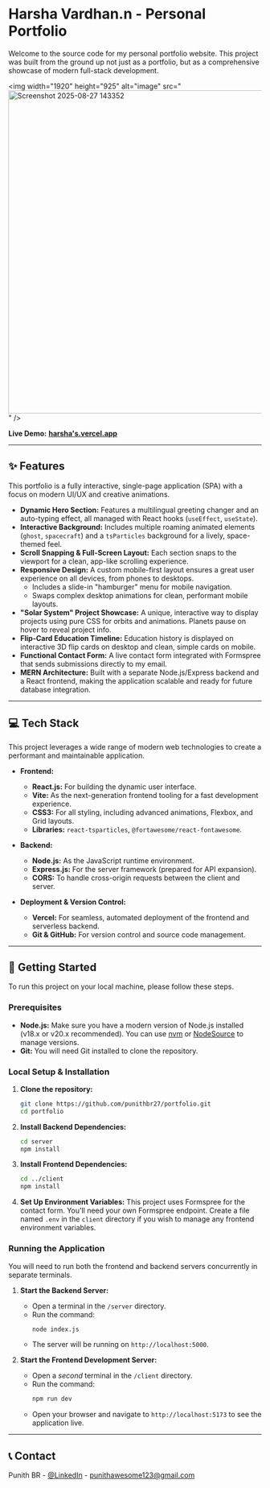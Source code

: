 # Harsha Vardhan.n - Personal Portfolio 

Welcome to the source code for my personal portfolio website. This project was built from the ground up not just as a portfolio, but as a comprehensive showcase of modern full-stack development.


<img width="1920" height="925" alt="image" src="<img width="1348" height="642" alt="Screenshot 2025-08-27 143352" src="https://github.com/user-attachments/assets/3cffe2d0-4d8a-4697-931b-92bd21bf432b" />
" />


**Live Demo:** [**harsha's.vercel.app**](https://portfolio-fr39.vercel.app/)

---

## ✨ Features

This portfolio is a fully interactive, single-page application (SPA) with a focus on modern UI/UX and creative animations.

- **Dynamic Hero Section:** Features a multilingual greeting changer and an auto-typing effect, all managed with React hooks (`useEffect`, `useState`).
- **Interactive Background:** Includes multiple roaming animated elements (`ghost`, `spacecraft`) and a `tsParticles` background for a lively, space-themed feel.
- **Scroll Snapping & Full-Screen Layout:** Each section snaps to the viewport for a clean, app-like scrolling experience.
- **Responsive Design:** A custom mobile-first layout ensures a great user experience on all devices, from phones to desktops.
    - Includes a slide-in "hamburger" menu for mobile navigation.
    - Swaps complex desktop animations for clean, performant mobile layouts.
- **"Solar System" Project Showcase:** A unique, interactive way to display projects using pure CSS for orbits and animations. Planets pause on hover to reveal project info.
- **Flip-Card Education Timeline:** Education history is displayed on interactive 3D flip cards on desktop and clean, simple cards on mobile.
- **Functional Contact Form:** A live contact form integrated with Formspree that sends submissions directly to my email.
- **MERN Architecture:** Built with a separate Node.js/Express backend and a React frontend, making the application scalable and ready for future database integration.

---

## 💻 Tech Stack

This project leverages a wide range of modern web technologies to create a performant and maintainable application.

-   **Frontend:**
    -   **React.js:** For building the dynamic user interface.
    -   **Vite:** As the next-generation frontend tooling for a fast development experience.
    -   **CSS3:** For all styling, including advanced animations, Flexbox, and Grid layouts.
    -   **Libraries:** `react-tsparticles`, `@fortawesome/react-fontawesome`.

-   **Backend:**
    -   **Node.js:** As the JavaScript runtime environment.
    -   **Express.js:** For the server framework (prepared for API expansion).
    -   **CORS:** To handle cross-origin requests between the client and server.

-   **Deployment & Version Control:**
    -   **Vercel:** For seamless, automated deployment of the frontend and serverless backend.
    -   **Git & GitHub:** For version control and source code management.

---

## 🚀 Getting Started

To run this project on your local machine, please follow these steps.

### Prerequisites

-   **Node.js:** Make sure you have a modern version of Node.js installed (v18.x or v20.x recommended). You can use [nvm](https://github.com/nvm-sh/nvm) or [NodeSource](https://github.com/nodesource/distributions) to manage versions.
-   **Git:** You will need Git installed to clone the repository.

### Local Setup & Installation

1.  **Clone the repository:**
    ```bash
    git clone https://github.com/punithbr27/portfolio.git
    cd portfolio
    ```

2.  **Install Backend Dependencies:**
    ```bash
    cd server
    npm install
    ```

3.  **Install Frontend Dependencies:**
    ```bash
    cd ../client
    npm install
    ```

4.  **Set Up Environment Variables:**
    This project uses Formspree for the contact form. You'll need your own Formspree endpoint. Create a file named `.env` in the `client` directory if you wish to manage any frontend environment variables.

### Running the Application

You will need to run both the frontend and backend servers concurrently in separate terminals.

1.  **Start the Backend Server:**
    -   Open a terminal in the `/server` directory.
    -   Run the command:
        ```bash
        node index.js
        ```
    -   The server will be running on `http://localhost:5000`.

2.  **Start the Frontend Development Server:**
    -   Open a *second* terminal in the `/client` directory.
    -   Run the command:
        ```bash
        npm run dev
        ```
    -   Open your browser and navigate to `http://localhost:5173` to see the application live.

---

## 📞 Contact

Punith BR - [@LinkedIn](https://www.linkedin.com/in/punith-br/) - punithawesome123@gmail.com
